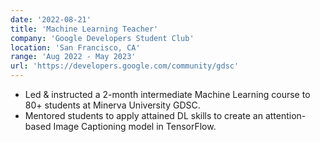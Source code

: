 ```yaml
---
date: '2022-08-21'
title: 'Machine Learning Teacher'
company: 'Google Developers Student Club'
location: 'San Francisco, CA'
range: 'Aug 2022 - May 2023'
url: 'https://developers.google.com/community/gdsc'
---
```


- Led & instructed a 2-month intermediate Machine Learning course to 80+ students at Minerva University GDSC.
- Mentored students to apply attained DL skills to create an attention-based Image Captioning model in TensorFlow.
